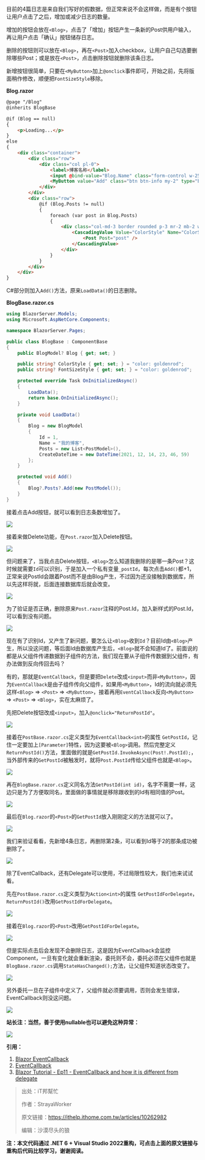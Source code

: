目前的4篇日志是来自我们写好的假数据，但正常来说不会这样做，而是有个按钮让用户点击了之后，增加或减少日志的数量。

增加的按钮会放在`<Blog>`，点击了「增加」按钮产生一条新的Post供用户输入，再让用户点击「确认」按钮储存日志。

删除的按钮则可以放在`<Blog>`，再在`<Post>`加入checkbox，让用户自己勾选要删除哪些Post；或是放在`<Post>`，点击删除按钮就删除该条日志。

新增按钮很简单，只要在`<MyButton>`加上`@onclick`事件即可，开始之前，先将版面稍作修改，顺便把`FontSizeStyle`移除。

**Blog.razor**

```html
@page "/Blog"
@inherits BlogBase

@if (Blog == null)
{
    <p>Loading...</p>
}
else
{
    <div class="container">
        <div class="row">
            <div class="col pl-0">
                <label>博客名称</label>
                <input @bind-value="Blog.Name" class="form-control w-25"/>
                <MyButton value="Add" class="btn btn-info my-2" type="button" @onclick="Add"/>
            </div>
        </div>
        <div class="row">
            @if (Blog.Posts != null)
            {
                foreach (var post in Blog.Posts)
                {
                    <div class="col-md-3 border rounded p-3 mr-2 mb-2 w-25">
                        <CascadingValue Value="ColorStyle" Name="ColorStyle" IsFixed="true">
                            <Post Post="post" />
                        </CascadingValue>
                    </div>
                }
            }
        </div>
    </div>
}
```

C#部分则加入`Add()`方法，原来`LoadData()`的日志删除。

**BlogBase.razor.cs**

```C#
using BlazorServer.Models;
using Microsoft.AspNetCore.Components;

namespace BlazorServer.Pages;

public class BlogBase : ComponentBase
{
	public BlogModel? Blog { get; set; }

	public string? ColorStyle { get; set; } = "color: goldenrod";
	public string? FontSizeStyle { get; set; } = "color: goldenrod";

	protected override Task OnInitializedAsync()
	{
		LoadData();
		return base.OnInitializedAsync();
	}

	private void LoadData()
	{
		Blog = new BlogModel
		{
			Id = 1,
			Name = "我的博客",
			Posts = new List<PostModel>(),
			CreateDateTime = new DateTime(2021, 12, 14, 23, 46, 59)
		};
	}

	protected void Add()
	{
		Blog?.Posts?.Add(new PostModel());
	}
}
```

接着点击Add按钮，就可以看到日志条数增加了。

![](https://img1.lequ.co/2021/12/2101.gif)

接着来做Delete功能，在`Post.razor`加入Delete按钮。

![](https://img1.lequ.co/2021/12/2102.png)

但问题来了，当我点击Delete按钮，`<Blog>`怎么知道我删除的是哪一条Post？这时候就需要`Id`可以识别，于是加入一个私有变量`_postId`，每次点击`Add()`都+1，正常来说PostId会跟着Post而不是由Blog产生，不过因为还没接触到数据库，所以先这样将就，后面连接数据库后就会改变。

![](https://img1.lequ.co/2021/12/2103.png)

为了验证是否正确，删除原来`Post.razor`注释的Post.Id，加入新样式的Post.Id，可以看到没有问题。

![](https://img1.lequ.co/2021/12/2104.png)

现在有了识别Id，又产生了新问题，要怎么让`<Blog>`收到`Id`？目前Id由`<Blog>`产生，所以没这问题，等后面Id由数据库产生后，`<Blog>`就不会知道Id了。前面说的都是从父组件传递数据到子组件的方法，我们现在要从子组件传数据到父组件，有办法做到反向传回去吗？

有的，那就是`EventCallback`，但是要把`Delete`改成`<input>`而非`<MyButton>`，因为`EventCallback`是由子组件传向父组件，如果用`<MyButton>`，Id的流向就必须先这样`<Blog>` => `<Post>` => `<MyButton>`，接着再用`EventCallback`反向`<MyButton>` => `<Post>` => `<Blog>`，实在太麻烦了。

先把Delete按钮改成`<input>`，加入`@onclick="ReturnPostId"`。

![](https://img1.lequ.co/2021/12/2105.png)

接着在`PostBase.razor.cs`定义类型为`EventCallback<int>`的属性 `GetPostId`，记住一定要加上`[Parameter]`特性，因为这要被`<Blog>`调用。然后完整定义`ReturnPostId()`方法，里面做的就是`GetPostId.InvokeAsync(Post!.PostId);`，当外部传来的`GetPostId`被触发时，就将`Post.PostId`传给父组件也就是`<Blog>`。

![](https://img1.lequ.co/2021/12/2106.png)

再在`BlogBase.razor.cs`定义同名方法`GetPostId(int id)`，名字不需要一样，这边只是为了方便取同名，里面做的事情就是移除跟收到的Id有相同值的Post。

![](https://img1.lequ.co/2021/12/2107.png)

最后在`Blog.razor`的`<Post>`的`GetPostId`放入刚刚定义的方法就可以了。

![](https://img1.lequ.co/2021/12/2108.png)

我们来验证看看，先新增4条日志，再删除第2条，可以看到Id等于2的那条成功被删除了。

![](https://img1.lequ.co/2021/12/2109.gif)

除了EventCallback，还有Delegate可以使用，不过局限性较大，我们也来试试看。

先在`PostBase.razor.cs`定义类型为`Action<int>`的属性 `GetPostIdForDelegate`，`ReturnPostId()`改用`GetPostIdForDelegate`。

![](https://img1.lequ.co/2021/12/2110.png)

接着在`Blog.razor`的`<Post>`改用`GetPostIdForDelegate`。

![](https://img1.lequ.co/2021/12/2111.png)

但是实际点击后会发现不会删除日志，这是因为EventCallback会监控Component，一旦有变化就会重新渲染，委托则不会，委托必须在父组件也就是`BlogBase.razor.cs`调用`StateHasChanged();`方法，让父组件知道状态改变了。

![](https://img1.lequ.co/2021/12/2112.png)

另外委托一旦在子组件中定义了，父组件就必须要调用，否则会发生错误，EventCallback则没这问题。

![](https://img1.lequ.co/2021/12/2113.png)

**站长注：当然，善于使用nullable也可以避免这种异常：**

![](https://img1.lequ.co/2021/12/2114.png)

**引用：**

1. [Blazor EventCallback](https://www.pragimtech.com/blog/blazor/blazor-eventcallback/)
2. [EventCallback](https://docs.microsoft.com/en-us/aspnet/core/blazor/components/event-handling?view=aspnetcore-5.0#eventcallback-1)
3. [Blazor Tutorial - Ep11 - EventCallback and how it is different from delegate](https://www.youtube.com/watch?v=NQ7P0IPIqZk)


>出处：iT邦幫忙
>
>作者：StrayaWorker
>
>原文链接：https://ithelp.ithome.com.tw/articles/10262982
>
>编辑：沙漠尽头的狼

**注：本文代码通过 .NET 6 + Visual Studio 2022重构，可点击上面的原文链接与重构后代码比较学习，谢谢阅读。**